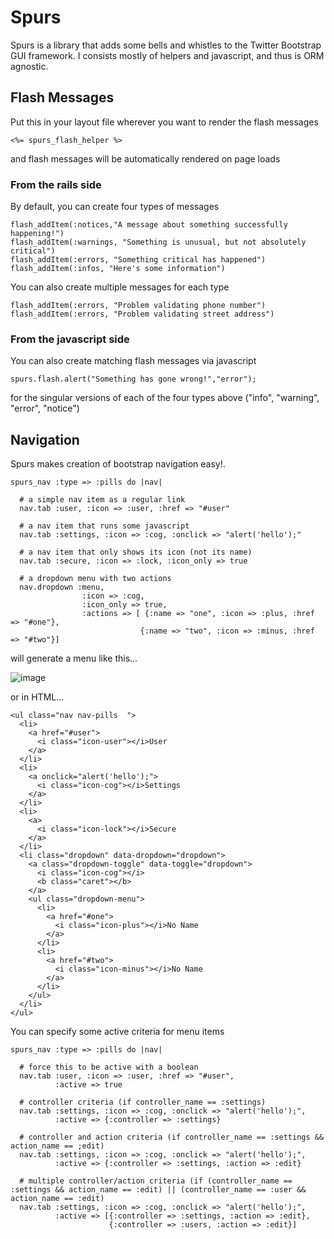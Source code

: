 # Spurs

Spurs is a library that adds some bells and whistles to the Twitter Bootstrap GUI framework. I consists mostly of helpers and javascript, and thus is ORM agnostic.

## Flash Messages

Put this in your layout file wherever you want to render the flash messages
  
    <%= spurs_flash_helper %>

and flash messages will be automatically rendered on page loads

### From the rails side

By default, you can create four types of messages
    
    flash_addItem(:notices,"A message about something successfully happening!")
    flash_addItem(:warnings, "Something is unusual, but not absolutely critical")
    flash_addItem(:errors, "Something critical has happened")
    flash_addItem(:infos, "Here's some information")

You can also create multiple messages for each type
    
    flash_addItem(:errors, "Problem validating phone number")
    flash_addItem(:errors, "Problem validating street address")

### From the javascript side

You can also create matching flash messages via javascript
  
    spurs.flash.alert("Something has gone wrong!","error");

for the singular versions of each of the four types above ("info", "warning", "error", "notice")

## Navigation

Spurs makes creation of bootstrap navigation easy!.

    spurs_nav :type => :pills do |nav|
      
      # a simple nav item as a regular link
      nav.tab :user, :icon => :user, :href => "#user"
      
      # a nav item that runs some javascript
      nav.tab :settings, :icon => :cog, :onclick => "alert('hello');"
      
      # a nav item that only shows its icon (not its name)
      nav.tab :secure, :icon => :lock, :icon_only => true
      
      # a dropdown menu with two actions
      nav.dropdown :menu, 
                    :icon => :cog, 
                    :icon_only => true,
                    :actions => [ {:name => "one", :icon => :plus, :href => "#one"},
                                 {:name => "two", :icon => :minus, :href => "#two"}]

will generate a menu like this...

![image](https://github.com/TrueNorth/spurs/raw/master/docs/img/pic1.png)

or in HTML...
  
    <ul class="nav nav-pills  ">
      <li>
        <a href="#user">
          <i class="icon-user"></i>User
        </a>
      </li>
      <li>
        <a onclick="alert('hello');">
          <i class="icon-cog"></i>Settings
        </a>
      </li>
      <li>
        <a>
          <i class="icon-lock"></i>Secure
        </a>
      </li>
      <li class="dropdown" data-dropdown="dropdown">
        <a class="dropdown-toggle" data-toggle="dropdown">
          <i class="icon-cog"></i>
          <b class="caret"></b>
        </a>
        <ul class="dropdown-menu">
          <li>
            <a href="#one">
              <i class="icon-plus"></i>No Name
            </a>
          </li>
          <li>
            <a href="#two">
              <i class="icon-minus"></i>No Name
            </a>
          </li>
        </ul>
      </li>
    </ul>

You can specify some active criteria for menu items

    spurs_nav :type => :pills do |nav|
  
      # force this to be active with a boolean
      nav.tab :user, :icon => :user, :href => "#user", 
              :active => true
      
      # controller criteria (if controller_name == :settings)
      nav.tab :settings, :icon => :cog, :onclick => "alert('hello');", 
              :active => {:controller => :settings}
  
      # controller and action criteria (if controller_name == :settings && action_name == ;edit)
      nav.tab :settings, :icon => :cog, :onclick => "alert('hello');", 
              :active => {:controller => :settings, :action => :edit}
  
      # multiple controller/action criteria (if (controller_name == :settings && action_name == :edit) || (controller_name == :user && action_name == :edit)
      nav.tab :settings, :icon => :cog, :onclick => "alert('hello');", 
              :active => [{:controller => :settings, :action => :edit},
                          {:controller => :users, :action => :edit}]
